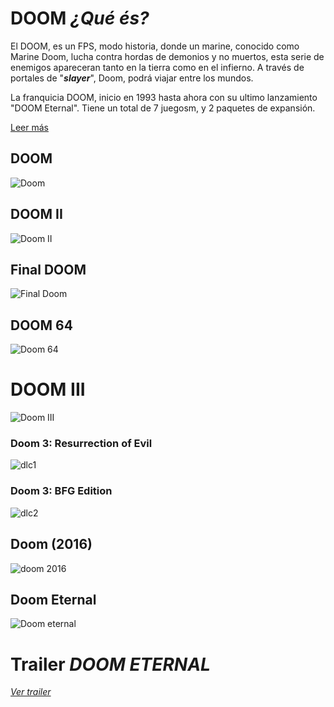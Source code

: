# **DOOM** _¿Qué és?_
El DOOM, es un FPS, modo historia, donde un marine, conocido como Marine Doom, lucha contra hordas de demonios y no muertos, esta serie de enemigos apareceran tanto en la tierra como en el infierno.
A través de portales de "_**slayer**_", Doom, podrá viajar entre los mundos.

La franquicia DOOM, inicio en 1993 hasta ahora con su ultimo lanzamiento "DOOM Eternal". Tiene un total de 7 juegosm, y 2 paquetes de expansión.

[Leer más](https://es.wikipedia.org/wiki/Doom_(franquicia))

## **DOOM**

![Doom](https://cdn02.nintendo-europe.com/media/images/10_share_images/games_15/nintendo_switch_download_software_1/H2x1_NSwitchDS_DOOM1993_image1600w.jpg)

## **DOOM II**

![Doom II](https://cdn02.nintendo-europe.com/media/images/10_share_images/games_15/nintendo_switch_download_software_1/H2x1_NSwitchDS_DOOMIIClassic_image1280w.jpg)

## **Final DOOM**

![Final Doom](https://4.bp.blogspot.com/_wysPYDqT4_0/SzodkMIPDuI/AAAAAAAAAZo/qafdPRqx9OM/w1200-h630-p-k-no-nu/Final+Doom.jpg)

## **DOOM 64**

![Doom 64](https://fotografias-neox.atresmedia.com/clipping/cmsimages02//2020/01/09/44B1567A-9E2E-46BE-BAB9-C8FC4AB2DC97/default.jpg)

# **DOOM III**

![Doom III](https://blog.desdelinux.net/wp-content/uploads/2011/11/doom-3.jpg)

  ### **Doom 3: Resurrection of Evil**
  
  ![dlc1](https://cdn.cloudflare.steamstatic.com/steam/apps/9070/header.jpg?t=1576268266)
  
  ### **Doom 3: BFG Edition**
  
  
  ![dlc2](https://lh3.googleusercontent.com/TYp2kLHDDYaJ0XQIULmLJZonEj7zk2ZdPngFNpTkyCB_wM1OOq7tjocSelEd_zP_vWQ)
  
  
## **Doom (2016)**

![doom 2016](https://i.ebayimg.com/images/g/PNUAAOSw6btXSKGn/s-l1600.jpg)

## **Doom Eternal**

![Doom eternal](https://media.playstation.com/is/image/SCEA/doom-eternal-hero-banner-01-ps4-us-15jul19?$native_nt$)

# Trailer *DOOM ETERNAL*

[_Ver trailer_](https://www.youtube.com/watch?v=FkklG9MA0vM)
